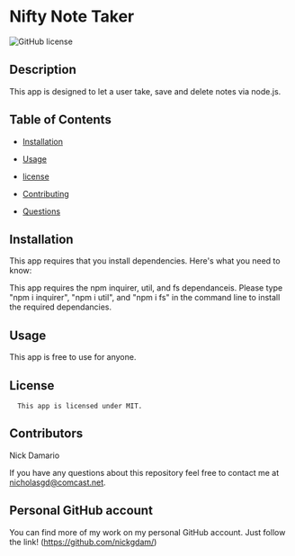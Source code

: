 # Nifty Note Taker
![GitHub license](https://img.shields.io/badge/license-MIT-blue.svg)

## Description

This app is designed to let a user take, save and delete notes via node.js. 

## Table of Contents

* [Installation](#installation)

* [Usage](#usage)

* [license](#license)


* [Contributing](#contributing)

* [Questions](#questions)




## Installation

This app requires that you install dependencies.  Here's what you need to know:  

This app requires the npm inquirer, util, and fs dependanceis.  Please type "npm i inquirer", "npm i util",  and "npm i fs" in the command line to install the required dependancies.  

## Usage

This app is free to use for anyone.  

## License 
      This app is licensed under MIT.

## Contributors

 Nick Damario

 If you have any questions about this repository feel free to contact me at nicholasgd@comcast.net.

 ## Personal GitHub account 

 You can find more of my work on my personal GitHub account.  Just follow the link!  (https://github.com/nickgdam/)
